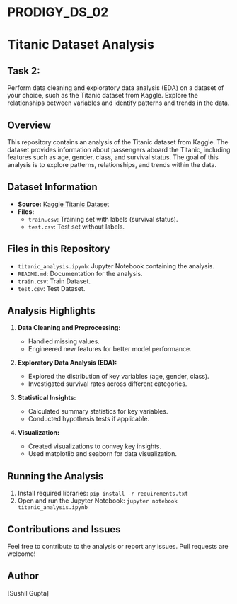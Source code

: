 # PRODIGY_DS_02
# Titanic Dataset Analysis

## Task 2: 
Perform data cleaning and exploratory data analysis (EDA) on a dataset of your choice, such as the Titanic dataset from Kaggle. Explore the relationships between variables and identify patterns and trends in the data.

## Overview
This repository contains an analysis of the Titanic dataset from Kaggle. The dataset provides information about passengers aboard the Titanic, including features such as age, gender, class, and survival status. The goal of this analysis is to explore patterns, relationships, and trends within the data.

## Dataset Information
- **Source:** [Kaggle Titanic Dataset](https://www.kaggle.com/c/titanic)
- **Files:**
  - `train.csv`: Training set with labels (survival status).
  - `test.csv`: Test set without labels.

## Files in this Repository
- `titanic_analysis.ipynb`: Jupyter Notebook containing the analysis.
- `README.md`: Documentation for the analysis.
- `train.csv`: Train Dataset.
-  `test.csv`: Test Dataset.

## Analysis Highlights
1. **Data Cleaning and Preprocessing:**
   - Handled missing values.
   - Engineered new features for better model performance.

2. **Exploratory Data Analysis (EDA):**
   - Explored the distribution of key variables (age, gender, class).
   - Investigated survival rates across different categories.

3. **Statistical Insights:**
   - Calculated summary statistics for key variables.
   - Conducted hypothesis tests if applicable.

4. **Visualization:**
   - Created visualizations to convey key insights.
   - Used matplotlib and seaborn for data visualization.

## Running the Analysis
1. Install required libraries: `pip install -r requirements.txt`
2. Open and run the Jupyter Notebook: `jupyter notebook titanic_analysis.ipynb`

## Contributions and Issues
Feel free to contribute to the analysis or report any issues. Pull requests are welcome!

## Author
[Sushil Gupta]
